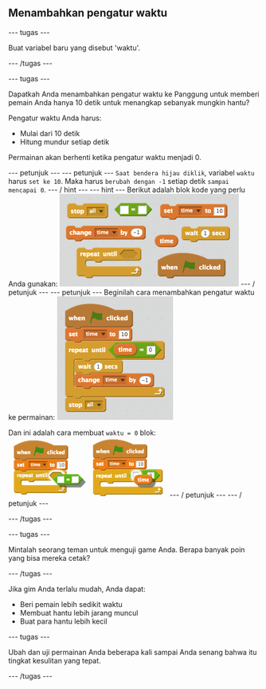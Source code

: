 ## Menambahkan pengatur waktu

\--- tugas \---

Buat variabel baru yang disebut 'waktu'.

\--- /tugas \---

\--- tugas \---

Dapatkah Anda menambahkan pengatur waktu ke Panggung untuk memberi pemain Anda hanya 10 detik untuk menangkap sebanyak mungkin hantu?

Pengatur waktu Anda harus:

+ Mulai dari 10 detik
+ Hitung mundur setiap detik

Permainan akan berhenti ketika pengatur waktu menjadi 0.

\--- petunjuk \--- \--- petunjuk \--- `Saat bendera hijau diklik`, variabel `waktu` harus `set ke 10`. Maka harus `berubah dengan -1` setiap detik `sampai mencapai 0`. \--- / hint \--- \--- hint \--- Berikut adalah blok kode yang perlu Anda gunakan: ![screenshot](images/ghost-timer-blocks.png) \--- / petunjuk \--- \--- petunjuk \--- Beginilah cara menambahkan pengatur waktu ke permainan: ![tangkapan layar](images/ghost-timer-code.png)

Dan ini adalah cara membuat `waktu = 0` blok: ![screenshot](images/ghost-timer-help.png) \--- / petunjuk \--- \--- / petunjuk \---

\--- /tugas \---

\--- tugas \---

Mintalah seorang teman untuk menguji game Anda. Berapa banyak poin yang bisa mereka cetak?

\--- /tugas \---

Jika gim Anda terlalu mudah, Anda dapat:

+ Beri pemain lebih sedikit waktu
+ Membuat hantu lebih jarang muncul
+ Buat para hantu lebih kecil

\--- tugas \---

Ubah dan uji permainan Anda beberapa kali sampai Anda senang bahwa itu tingkat kesulitan yang tepat.

\--- /tugas \---